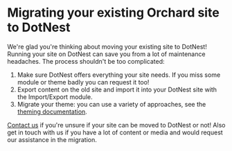 # Migrating your existing Orchard site to DotNest



We're glad you're thinking about moving your existing site to DotNest! Running your site on DotNest can save you from a lot of maintenance headaches. The process shouldn't be too complicated:

1. Make sure DotNest offers everything your site needs. If you miss some module or theme badly you can request it too!
2. Export content on the old site and import it into your DotNest site with the Import/Export module.
3. Migrate your theme: you can use a variety of approaches, see the [theming documentation](theming/).

[Contact us](/contact-us) if you're unsure if your site can be moved to DotNest or not! Also get in touch with us if you have a lot of content or media and would request our assistance in the migration.